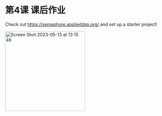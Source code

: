 # 第4课 课后作业

Check out https://semaphore.appliedzkp.org/ and set up a starter project!


<img width="256" alt="Screen Shot 2023-05-13 at 13 15 46" src="https://github.com/Jackietan99/zkcourse-homework/assets/20758462/ab24af01-4374-40db-9519-17961ac6e66f">
